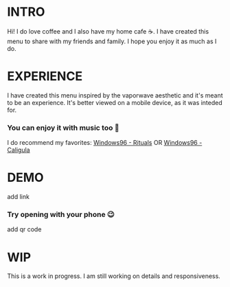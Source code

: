 # INTRO

Hi! I do love coffee and I also have my home cafe ☕. I have created this menu to share with my friends and family. I hope you enjoy it as much as I do.

# EXPERIENCE

I have created this menu inspired by the vaporwave aesthetic and it's meant to be an experience. It's better viewed on a mobile device, as it was inteded for.

### You can enjoy it with music too 🎵

I do recommend my favorites:
[Windows96 - Rituals](https://youtu.be/kSo6LT0xPSQ?si=au8V4FK_ISkDeF3u)
OR
[Windows96 - Caligula](https://youtu.be/q7v9zazGZ9Q?si=ACpi8MRkeKQWJ6am)

# DEMO

add link

### Try opening with your phone 😉

add qr code

# WIP

This is a work in progress. I am still working on details and responsiveness.
